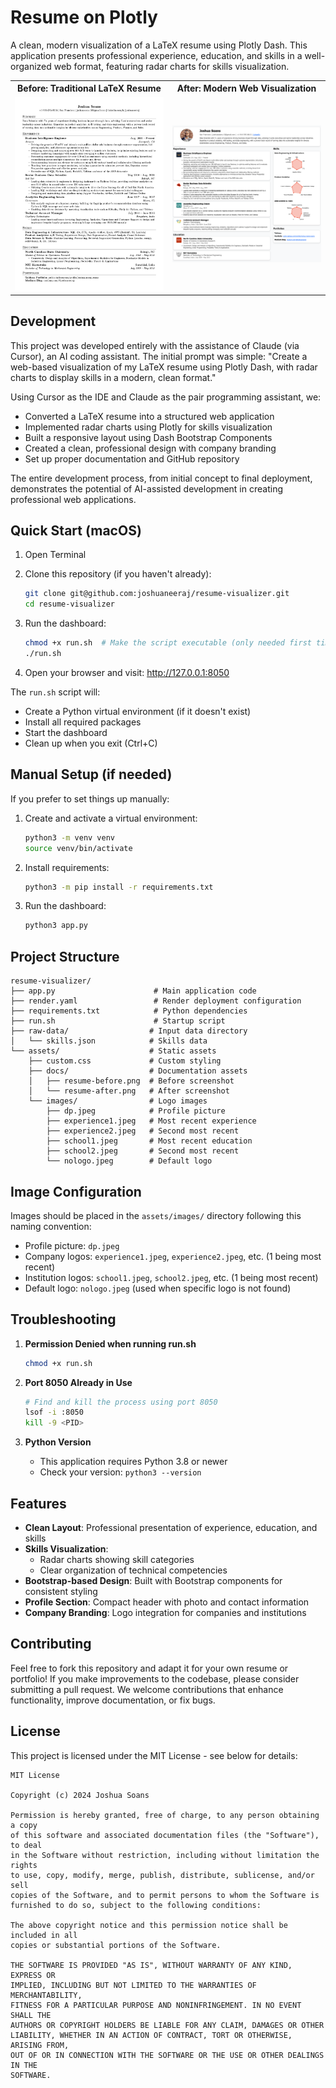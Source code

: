 # Resume on Plotly

A clean, modern visualization of a LaTeX resume using Plotly Dash. This application presents professional experience, education, and skills in a well-organized web format, featuring radar charts for skills visualization.

<table style="border-collapse: collapse;">
<tr>
<th width="50%" style="border: none;">Before: Traditional LaTeX Resume</th>
<th width="50%" style="border: none;">After: Modern Web Visualization</th>
</tr>
<tr>
<td width="50%"><img src="assets/docs/resume-before.png" alt="Traditional LaTeX Resume" width="100%"/></td>
<td width="50%"><img src="assets/docs/resume-after.png" alt="Modern Resume Visualization" width="100%"/></td>
</tr>
</table>

## Development

This project was developed entirely with the assistance of Claude (via Cursor), an AI coding assistant. The initial prompt was simple: "Create a web-based visualization of my LaTeX resume using Plotly Dash, with radar charts to display skills in a modern, clean format."

Using Cursor as the IDE and Claude as the pair programming assistant, we:
- Converted a LaTeX resume into a structured web application
- Implemented radar charts using Plotly for skills visualization
- Built a responsive layout using Dash Bootstrap Components
- Created a clean, professional design with company branding
- Set up proper documentation and GitHub repository

The entire development process, from initial concept to final deployment, demonstrates the potential of AI-assisted development in creating professional web applications.

## Quick Start (macOS)

1. Open Terminal
2. Clone this repository (if you haven't already):
   ```bash
   git clone git@github.com:joshuaneeraj/resume-visualizer.git
   cd resume-visualizer
   ```

3. Run the dashboard:
   ```bash
   chmod +x run.sh  # Make the script executable (only needed first time)
   ./run.sh
   ```

4. Open your browser and visit: http://127.0.0.1:8050

The `run.sh` script will:
- Create a Python virtual environment (if it doesn't exist)
- Install all required packages
- Start the dashboard
- Clean up when you exit (Ctrl+C)

## Manual Setup (if needed)

If you prefer to set things up manually:

1. Create and activate a virtual environment:
   ```bash
   python3 -m venv venv
   source venv/bin/activate
   ```

2. Install requirements:
   ```bash
   python3 -m pip install -r requirements.txt
   ```

3. Run the dashboard:
   ```bash
   python3 app.py
   ```

## Project Structure

```
resume-visualizer/
├── app.py                      # Main application code
├── render.yaml                 # Render deployment configuration
├── requirements.txt            # Python dependencies
├── run.sh                      # Startup script
├── raw-data/                  # Input data directory
│   └── skills.json            # Skills data
└── assets/                    # Static assets
    ├── custom.css             # Custom styling
    ├── docs/                  # Documentation assets
    │   ├── resume-before.png  # Before screenshot
    │   └── resume-after.png   # After screenshot
    └── images/                # Logo images
        ├── dp.jpeg            # Profile picture
        ├── experience1.jpeg   # Most recent experience
        ├── experience2.jpeg   # Second most recent
        ├── school1.jpeg       # Most recent education
        ├── school2.jpeg       # Second most recent
        └── nologo.jpeg        # Default logo
```

## Image Configuration

Images should be placed in the `assets/images/` directory following this naming convention:
- Profile picture: `dp.jpeg`
- Company logos: `experience1.jpeg`, `experience2.jpeg`, etc. (1 being most recent)
- Institution logos: `school1.jpeg`, `school2.jpeg`, etc. (1 being most recent)
- Default logo: `nologo.jpeg` (used when specific logo is not found)

## Troubleshooting

1. **Permission Denied when running run.sh**
   ```bash
   chmod +x run.sh
   ```

2. **Port 8050 Already in Use**
   ```bash
   # Find and kill the process using port 8050
   lsof -i :8050
   kill -9 <PID>
   ```

3. **Python Version**
   - This application requires Python 3.8 or newer
   - Check your version: `python3 --version`

## Features

- **Clean Layout**: Professional presentation of experience, education, and skills
- **Skills Visualization**: 
  - Radar charts showing skill categories
  - Clear organization of technical competencies
- **Bootstrap-based Design**: Built with Bootstrap components for consistent styling
- **Profile Section**: Compact header with photo and contact information
- **Company Branding**: Logo integration for companies and institutions

## Contributing

Feel free to fork this repository and adapt it for your own resume or portfolio! If you make improvements to the codebase, please consider submitting a pull request. We welcome contributions that enhance functionality, improve documentation, or fix bugs.

## License

This project is licensed under the MIT License - see below for details:

```
MIT License

Copyright (c) 2024 Joshua Soans

Permission is hereby granted, free of charge, to any person obtaining a copy
of this software and associated documentation files (the "Software"), to deal
in the Software without restriction, including without limitation the rights
to use, copy, modify, merge, publish, distribute, sublicense, and/or sell
copies of the Software, and to permit persons to whom the Software is
furnished to do so, subject to the following conditions:

The above copyright notice and this permission notice shall be included in all
copies or substantial portions of the Software.

THE SOFTWARE IS PROVIDED "AS IS", WITHOUT WARRANTY OF ANY KIND, EXPRESS OR
IMPLIED, INCLUDING BUT NOT LIMITED TO THE WARRANTIES OF MERCHANTABILITY,
FITNESS FOR A PARTICULAR PURPOSE AND NONINFRINGEMENT. IN NO EVENT SHALL THE
AUTHORS OR COPYRIGHT HOLDERS BE LIABLE FOR ANY CLAIM, DAMAGES OR OTHER
LIABILITY, WHETHER IN AN ACTION OF CONTRACT, TORT OR OTHERWISE, ARISING FROM,
OUT OF OR IN CONNECTION WITH THE SOFTWARE OR THE USE OR OTHER DEALINGS IN THE
SOFTWARE.
``` 